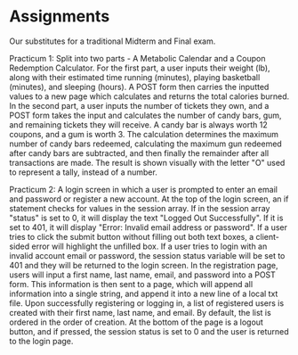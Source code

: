 # Assignments
Our substitutes for a traditional Midterm and Final exam.

Practicum 1: Split into two parts - A Metabolic Calendar and a Coupon Redemption Calculator. For the first part, a user inputs their weight (lb), along with their estimated time running (minutes), playing basketball (minutes), and sleeping (hours). A POST form then carries the inputted values to a new page which calculates and returns the total calories burned. In the second part, a user inputs the number of tickets they own, and a POST form takes the input and calculates the number of candy bars, gum, and remaining tickets they will receive. A candy bar is always worth 12 coupons, and a gum is worth 3. The calculation determines the maximum number of candy bars redeemed, calculating the maximum gun redeemed after candy bars are subtracted, and then finally the remainder after all transactions are made. The result is shown visually with the letter "O" used to represent a tally, instead of a number.

Practicum 2: A login screen in which a user is prompted to enter an email and password or register a new account. At the top of the login screen, an if statement checks for values in the session array. If in the session array "status" is set to 0, it will display the text "Logged Out Successfully". If it is set to 401, it will display "Error: Invalid email address or password". If a user tries to click the submit button without filling out both text boxes, a client-sided error will highlight the unfilled box. If a user tries to login with an invalid account email or password, the session status variable will be set to 401 and they will be returned to the login screen. In the registration page, users will input a first name, last name, email, and password into a POST form. This information is then sent to a page, which will append all information into a single string, and append it into a new line of a local txt file. Upon successfully registering or logging in, a list of registered users is created with their first name, last name, and email. By default, the list is ordered in the order of creation. At the bottom of the page is a logout button, and if pressed, the session status is set to 0 and the user is returned to the login page.